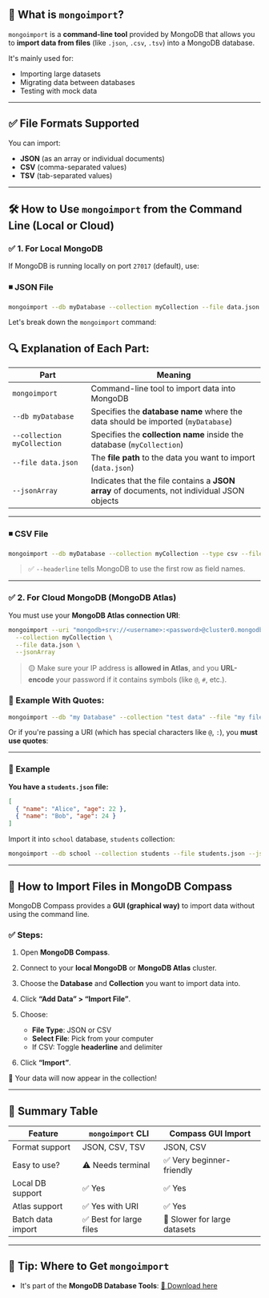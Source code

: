 ## 🔷 What is `mongoimport`?

`mongoimport` is a **command-line tool** provided by MongoDB that allows you to **import data from files** (like `.json`, `.csv`, `.tsv`) into a MongoDB database.

It's mainly used for:

* Importing large datasets
* Migrating data between databases
* Testing with mock data

---

## ✅ File Formats Supported

You can import:

* **JSON** (as an array or individual documents)
* **CSV** (comma-separated values)
* **TSV** (tab-separated values)

---

## 🛠️ How to Use `mongoimport` from the Command Line (Local or Cloud)

### ✅ 1. **For Local MongoDB**

If MongoDB is running locally on port `27017` (default), use:

### ◾ JSON File

```bash
mongoimport --db myDatabase --collection myCollection --file data.json --jsonArray
```

Let's break down the `mongoimport` command:

## 🔍 Explanation of Each Part:

| Part                        | Meaning                                                                                     |
| --------------------------- | ------------------------------------------------------------------------------------------- |
| `mongoimport`               | Command-line tool to import data into MongoDB                                               |
| `--db myDatabase`           | Specifies the **database name** where the data should be imported (`myDatabase`)            |
| `--collection myCollection` | Specifies the **collection name** inside the database (`myCollection`)                      |
| `--file data.json`          | The **file path** to the data you want to import (`data.json`)                              |
| `--jsonArray`               | Indicates that the file contains a **JSON array** of documents, not individual JSON objects |

---

### ◾ CSV File

```bash
mongoimport --db myDatabase --collection myCollection --type csv --file data.csv --headerline
```

> ✅ `--headerline` tells MongoDB to use the first row as field names.

---

### ✅ 2. **For Cloud MongoDB (MongoDB Atlas)**

You must use your **MongoDB Atlas connection URI**:

```bash
mongoimport --uri "mongodb+srv://<username>:<password>@cluster0.mongodb.net/myDatabase" \
  --collection myCollection \
  --file data.json \
  --jsonArray
```

> 🟡 Make sure your IP address is **allowed in Atlas**, and you **URL-encode** your password if it contains symbols (like `@`, `#`, etc.).

### 🧠 Example With Quotes:

```bash
mongoimport --db "my Database" --collection "test data" --file "my file.json" --jsonArray
```

Or if you're passing a URI (which has special characters like `@`, `:`), you **must use quotes**:

---

### 🧪 Example

**You have a `students.json` file:**

```json
[
  { "name": "Alice", "age": 22 },
  { "name": "Bob", "age": 24 }
]
```

Import it into `school` database, `students` collection:

```bash
mongoimport --db school --collection students --file students.json --jsonArray
```

---

## 🧭 How to Import Files in **MongoDB Compass**

MongoDB Compass provides a **GUI (graphical way)** to import data without using the command line.

### ✅ Steps:

1. Open **MongoDB Compass**.
2. Connect to your **local MongoDB** or **MongoDB Atlas** cluster.
3. Choose the **Database** and **Collection** you want to import data into.
4. Click **“Add Data” > “Import File”**.
5. Choose:

   * **File Type**: JSON or CSV
   * **Select File**: Pick from your computer
   * If CSV: Toggle **headerline** and delimiter
6. Click **“Import”**.

🎉 Your data will now appear in the collection!

---

## 🧩 Summary Table

| Feature           | `mongoimport` CLI      | Compass GUI Import           |
| ----------------- | ---------------------- | ---------------------------- |
| Format support    | JSON, CSV, TSV         | JSON, CSV                    |
| Easy to use?      | ⚠️ Needs terminal      | ✅ Very beginner-friendly     |
| Local DB support  | ✅ Yes                  | ✅ Yes                        |
| Atlas support     | ✅ Yes with URI         | ✅ Yes                        |
| Batch data import | ✅ Best for large files | 🚫 Slower for large datasets |

---

## 🧰 Tip: Where to Get `mongoimport`

* It's part of the **MongoDB Database Tools**:
  [🔗 Download here](https://www.mongodb.com/try/download/database-tools)
